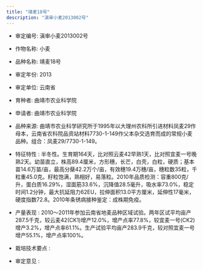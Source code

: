 ```yaml
---
title: "靖麦18号"
description: "滇审小麦2013002号"
---
```

* 审定编号:  滇审小麦2013002号

*  作物名称:  小麦

*  品种名称:  靖麦18号

*  审定年份:  2013

*  审定单位:  云南省

* 育种者:  曲靖市农业科学院

*  申请者:  曲靖市农业科学院

*  品种来源:  曲靖市农业科学研究所于1995年以大理州农科所引进材料凤麦29作母本，云南省农科院品资站材料7730-1-149作父本杂交选育而成的常规小麦品种。组合：凤麦29/7730-1-149。

*  特征特性 : 
半冬性。生育期164天，比对照云麦42早熟1天，比对照宜麦一号晚熟2天。幼苗直立，株高89.4厘米，方形穗，长芒，白壳，白粒，硬质；基本苗14.6万苗/亩，最高分蘖42.2万个/亩，有效穗19.4万穗/亩，穗粒数35粒，千粒重45.0克。籽粒饱满，熟相好，易落粒。2010年品质检测：容重800克/升，蛋白质16.29%，湿面筋33.6%，沉降值28.5毫升，吸水率73.0%，稳定时间1.2分钟，最大抗延阻力62EU，拉伸面积13.0平方厘米，延伸性17毫米，硬度指数72.8。2010年条锈病接种鉴定：成株期免疫。
 
*  产量表现 : 
2010～2011年参加云南省地麦品种区域试验。两年区试平均亩产287.5千克，较云麦42(CK1)增产12.0%，增产点率77.8%，较宜麦一号(CK2)增产3.2%，增产点率61.1%。生产试验平均亩产283.9千克，较对照宜麦一号增产55.1%，增产点率100%。

*  栽培技术要点 : 


*  审定意见 : 

